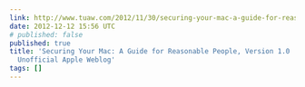 ```yaml
---
link: http://www.tuaw.com/2012/11/30/securing-your-mac-a-guide-for-reasonable-people-version-1-0/
date: 2012-12-12 15:56 UTC
# published: false
published: true
title: 'Securing Your Mac: A Guide for Reasonable People, Version 1.0 | TUAW - The
  Unofficial Apple Weblog'
tags: []
---
```



